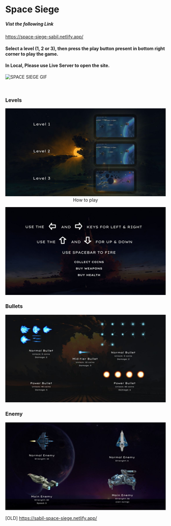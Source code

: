 # Space Siege

##### Vist the following Link

https://space-siege-sabil.netlify.app/


#### Select a level (1, 2 or 3), then press the play button present in bottom right corner to play the game.


#### In Local, Please use Live Server to open the site. 




![SPACE SIEGE GIF](https://github.com/sabil62/Space-Siege/assets/45491148/512986d4-caf3-4744-9dfb-c72648b573d5)

<br/>

### Levels

<p align="center">
  <img src="https://github.com/sabil62/Space-Siege/blob/main/assets/UI/level.jpg" width="800" title="level>
</p>

### How to play

  <p align="center">
  <img src="https://github.com/sabil62/Space-Siege/blob/main/assets/UI/how%20to%20play.jpg" width="800" title="how to play">  
  </p>
                                                                                              
### Bullets
<p align="center">
  <img src="https://github.com/sabil62/Space-Siege/blob/main/assets/UI/bullet.jpg" width="800" title="bullets">  
 </p>

### Enemy

<p align="center">
  <img src="https://github.com/sabil62/Space-Siege/blob/main/assets/UI/Enemy.jpg" width="800" title="enemy">  
 </p>

                                                                                                           
 [OLD] https://sabil-space-siege.netlify.app/
                                                                                                           
                                                                                                          
